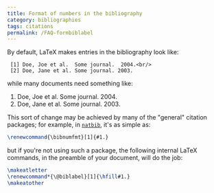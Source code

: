 ```yaml
---
title: Format of numbers in the bibliography
category: bibliographies
tags: citations
permalink: /FAQ-formbiblabel
---
```


By default, LaTeX makes entries in the bibliography look like:

     [1] Doe, Joe et al.  Some journal.  2004.<br/>
     [2] Doe, Jane et al. Some journal. 2003.
  
while many documents need something like:

  1. Doe, Joe et al.  Some journal.  2004.<br/>
  2. Doe, Jane et al. Some journal. 2003.

This sort of change may be achieved by many of the "general"
citation packages; for example, in [`natbib`](https://ctan.org/pkg/natbib), it's as simple as:
```latex
\renewcommand{\bibnumfmt}[1]{#1.}
```
but if you're not using such a package, the following internal
LaTeX commands, in the preamble of your document, will do the job:
```latex
\makeatletter
\renewcommand*{\@biblabel}[1]{\hfill#1.}
\makeatother
```

